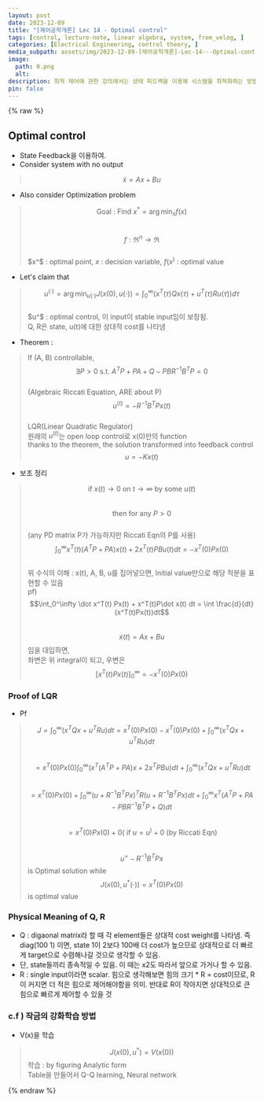 ```yaml
---
layout: post
date: 2023-12-09
title: "[제어공학개론] Lec 14 - Optimal control"
tags: [control, lecture-note, linear algebra, system, from_velog, ]
categories: [Electrical Engineering, control theory, ]
media_subpath: assets/img/2023-12-09-[제어공학개론]-Lec-14---Optimal-control.md
image:
  path: 0.png
  alt:  
description: 최적 제어에 관한 강의에서는 상태 피드백을 이용해 시스템을 최적화하는 방법을 다룹니다. 알제브라릭 리카티 방정식을 통해 최적 제어 입력을 도출하고, Q와 R의 물리적 의미를 설명합니다. Q는 상태의 상대적 비용 가중치를 나타내고, R은 제어 입력의 비용을 나타냅니다. 또한, 강화 학습 방법과 관련하여 V(x)를 학습하는 과정도 언급됩니다.
pin: false
---
```



{% raw %}


## Optimal control

- State Feedback을 이용하여.
- Consider system with no output

> $$\dot x = Ax+Bu$$

- Also consider Optimization problem

> $$\text{Goal : Find } x^* = \arg\min_x f(x)$$  
> $$f : \Re^n \rightarrow \Re$$  
> $x^$ : optimal point, $x$ : decision variable, $f(x^)$ : optimal value

- Let's claim that

> $$u^(\cdot) = \arg\min_{u(\cdot)} J\big(x(0), u(\cdot)\big) = \int_0^\infty \bigg(x^T(\tau)Qx(\tau) + u^T(\tau)Ru(\tau)\bigg)d\tau$$  
> $u^$ : optimal control, 이 input이 stable input임이 보장됨.  
> Q, R은 state, u(t)에 대한 상대적 cost를 나타냄

- Theorem :

> If (A, B) controllable,  
> $$\exists P >0 \text{ s.t. } A^TP+PA+Q-PBR^{-1}B^TP=0$$  
> (Algebraic Riccati Equation, ARE about P)  
> $$u^(t) = -R^{-1} B^TPx(t)$$  
> LQR(Linear Quadratic Regulator)  
> 원래의 $u^(t)$는 open loop control로 x(0)만의 function  
> thanks to the theorem, the solution transformed into feedback control  
> $$u = -Kx(t)$$

- 보조 정리

> $$\text{if } x(t)\rightarrow 0 \text{ on } t\rightarrow \infty \text{ by some } u(t)$$  
> $$\text{then for any }P>0$$  
> (any PD matrix P가 가능하지만 Riccati Eqn의 P를 사용)  
> $$\int_0^\infty x^T(t)(A^TP+PA)x(t)+2x^T(t)PBu(t)dt = -x^T(0)Px(0)$$  
> 위 수식의 이해 : x(t), A, B, u를 집어넣으면, Initial value만으로 해당 적분을 표현할 수 있음  
> pf)  
> $$\int_0^\infty \dot x^T(t) Px(t) + x^T(t)P\dot x(t) dt = \int \frac{d}{dt} (x^T(t)Px(t))dt$$  
> $$\dot x(t) = Ax+Bu$$임을 대입하면,  
> 좌변은 위 integral이 되고, 우변은  
> $$\bigg[x^T(t)Px(t)\bigg]_0^\infty= -x^T(0)Px(0)$$


### Proof of LQR

- Pf

> $$J = \int_0^\infty (x^TQx+u^TRu)dt = x^T(0)Px(0)-x^T(0)Px(0)+\int_0^\infty (x^TQx+u^TRu)dt$$  
> $$=x^T(0)Px(0) \int_0^\infty (x^T(A^TP+PA)x+2x^TPBu)dt+ \int_0^\infty (x^TQx+u^TRu)dt$$  
> $$=x^T(0)Px(0)+\int_0^\infty (u+R^{-1}B^TPx)^TR(u+R^{-1}B^TPx)dt + \int_0^\infty x^T(A^TP+PA-PBR^{-1}B^TP +Q)dt$$  
> $$= x^T(0)Px(0) + 0(\text{ if } u=u^) + 0\text{ (by Riccati Eqn)}$$  
> $$u^=-R^{-1}B^TPx$$is Optimal solution while$$J(x(0), u^*(\cdot))=x^T(0)Px(0)$$is optimal value


### Physical Meaning of Q, R

- Q : digaonal matrix라 할 때 각 element들은 상대적 cost weight를 나타냄. 즉 diag(100 1) 이면, state 1이 2보다 100배 더 cost가 높으므로 상대적으로 더 빠르게 target으로 수렴해나갈 것으로 생각할 수 있음.
- 단, state들끼리 종속적일 수 있음. 이 때는 x2도 따라서 앞으로 가거나 할 수 있음.
- R : single input이라면 scalar. 힘으로 생각해보면 힘의 크기 * R = cost이므로, R이 커지면 더 적은 힘으로 제어해야함을 의미. 반대로 R이 작아지면 상대적으로 큰 힘으로 빠르게 제어할 수 있을 것

### c.f ) 작금의 강화학습 방법

- V(x)을 학습

> $$J(x(0), u^*) = V(x(0))$$학습 : by figuring Analytic form  
> Table을 만들어서 Q-Q learning, Neural network


{% endraw %}

